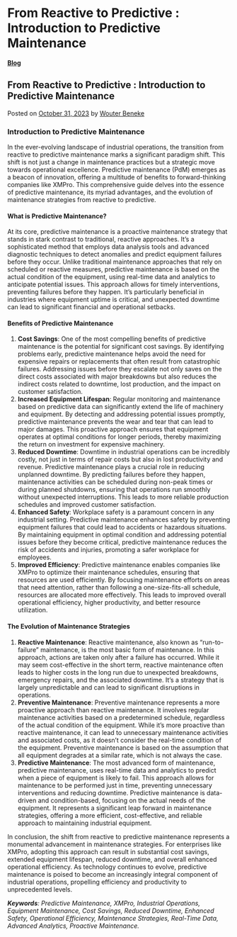 # From Reactive to Predictive : Introduction to Predictive Maintenance

[**Blog**](https://xmpro.com/category/blog/)

## From Reactive to Predictive : Introduction to Predictive Maintenance

Posted on [October 31, 2023](https://xmpro.com/from-reactive-to-predictive-introduction-to-predictive-maintenance/) by [Wouter Beneke](https://xmpro.com/author/wbeneke/)

### Introduction to Predictive Maintenance

In the ever-evolving landscape of industrial operations, the transition from reactive to predictive maintenance marks a significant paradigm shift. This shift is not just a change in maintenance practices but a strategic move towards operational excellence. Predictive maintenance (PdM) emerges as a beacon of innovation, offering a multitude of benefits to forward-thinking companies like XMPro. This comprehensive guide delves into the essence of predictive maintenance, its myriad advantages, and the evolution of maintenance strategies from reactive to predictive.

#### What is Predictive Maintenance?

At its core, predictive maintenance is a proactive maintenance strategy that stands in stark contrast to traditional, reactive approaches. It’s a sophisticated method that employs data analysis tools and advanced diagnostic techniques to detect anomalies and predict equipment failures before they occur. Unlike traditional maintenance approaches that rely on scheduled or reactive measures, predictive maintenance is based on the actual condition of the equipment, using real-time data and analytics to anticipate potential issues. This approach allows for timely interventions, preventing failures before they happen. It’s particularly beneficial in industries where equipment uptime is critical, and unexpected downtime can lead to significant financial and operational setbacks.

#### Benefits of Predictive Maintenance

1. **Cost Savings**: One of the most compelling benefits of predictive maintenance is the potential for significant cost savings. By identifying problems early, predictive maintenance helps avoid the need for expensive repairs or replacements that often result from catastrophic failures. Addressing issues before they escalate not only saves on the direct costs associated with major breakdowns but also reduces the indirect costs related to downtime, lost production, and the impact on customer satisfaction.
2. **Increased Equipment Lifespan**: Regular monitoring and maintenance based on predictive data can significantly extend the life of machinery and equipment. By detecting and addressing potential issues promptly, predictive maintenance prevents the wear and tear that can lead to major damages. This proactive approach ensures that equipment operates at optimal conditions for longer periods, thereby maximizing the return on investment for expensive machinery.
3. **Reduced Downtime**: Downtime in industrial operations can be incredibly costly, not just in terms of repair costs but also in lost productivity and revenue. Predictive maintenance plays a crucial role in reducing unplanned downtime. By predicting failures before they happen, maintenance activities can be scheduled during non-peak times or during planned shutdowns, ensuring that operations run smoothly without unexpected interruptions. This leads to more reliable production schedules and improved customer satisfaction.
4. **Enhanced Safety**: Workplace safety is a paramount concern in any industrial setting. Predictive maintenance enhances safety by preventing equipment failures that could lead to accidents or hazardous situations. By maintaining equipment in optimal condition and addressing potential issues before they become critical, predictive maintenance reduces the risk of accidents and injuries, promoting a safer workplace for employees.
5. **Improved Efficiency**: Predictive maintenance enables companies like XMPro to optimize their maintenance schedules, ensuring that resources are used efficiently. By focusing maintenance efforts on areas that need attention, rather than following a one-size-fits-all schedule, resources are allocated more effectively. This leads to improved overall operational efficiency, higher productivity, and better resource utilization.

#### The Evolution of Maintenance Strategies

1. **Reactive Maintenance**: Reactive maintenance, also known as “run-to-failure” maintenance, is the most basic form of maintenance. In this approach, actions are taken only after a failure has occurred. While it may seem cost-effective in the short term, reactive maintenance often leads to higher costs in the long run due to unexpected breakdowns, emergency repairs, and the associated downtime. It’s a strategy that is largely unpredictable and can lead to significant disruptions in operations.
2. **Preventive Maintenance**: Preventive maintenance represents a more proactive approach than reactive maintenance. It involves regular maintenance activities based on a predetermined schedule, regardless of the actual condition of the equipment. While it’s more proactive than reactive maintenance, it can lead to unnecessary maintenance activities and associated costs, as it doesn’t consider the real-time condition of the equipment. Preventive maintenance is based on the assumption that all equipment degrades at a similar rate, which is not always the case.
3. **Predictive Maintenance**: The most advanced form of maintenance, predictive maintenance, uses real-time data and analytics to predict when a piece of equipment is likely to fail. This approach allows for maintenance to be performed just in time, preventing unnecessary interventions and reducing downtime. Predictive maintenance is data-driven and condition-based, focusing on the actual needs of the equipment. It represents a significant leap forward in maintenance strategies, offering a more efficient, cost-effective, and reliable approach to maintaining industrial equipment.

In conclusion, the shift from reactive to predictive maintenance represents a monumental advancement in maintenance strategies. For enterprises like XMPro, adopting this approach can result in substantial cost savings, extended equipment lifespan, reduced downtime, and overall enhanced operational efficiency. As technology continues to evolve, predictive maintenance is poised to become an increasingly integral component of industrial operations, propelling efficiency and productivity to unprecedented levels.

_**Keywords**: Predictive Maintenance, XMPro, Industrial Operations, Equipment Maintenance, Cost Savings, Reduced Downtime, Enhanced Safety, Operational Efficiency, Maintenance Strategies, Real-Time Data, Advanced Analytics, Proactive Maintenance._


